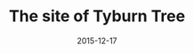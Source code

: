 ---
title: "The site of Tyburn Tree"
date: 2015-12-17
location: London
picture: "/assets/camera-roll/2015/12/2015-12-17-the-site-of-tyburn-tree/20151217_120810651_iOS.jpg"
thumbnail: "/assets/camera-roll/2015/12/2015-12-17-the-site-of-tyburn-tree/20151217_120810651_iOS-thumbnail.jpg"
type: picture
tags:
  - Tyburn Tree
  - looking down
  - tree
  - sidewalk
  - circle
  - cross
  - London
---